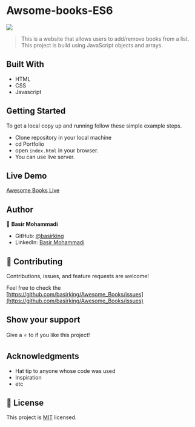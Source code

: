 # Awsome-books-ES6

![](https://img.shields.io/badge/Microverse-blueviolet)

> This is a website that allows users to add/remove books from a list. This project is build using JavaScript objects and arrays.


## Built With

- HTML
- CSS 
- Javascript

## Getting Started

To get a local copy up and running follow these simple example steps.

- Clone repository in your local machine 
- cd Portfolio
- open `index.html` in your browser.
- You can use live server.

## Live Demo

[Awesome Books Live](https://basirking.github.io/Awesome-Book/)

## Author

👤 **Basir Mohammadi**

- GitHub: [@basirking](https://github.com/basirking)
- LinkedIn: [Basir Mohammadi](https://www.linkedin.com/in/basirahmad1312/)



## 🤝 Contributing

Contributions, issues, and feature requests are welcome!

Feel free to check the [https://github.com/basirking/Awesome_Books/issues](https://github.com/basirking/Awesome_Books/issues)

## Show your support

Give a ⭐️ to if you like this project!


## Acknowledgments

- Hat tip to anyone whose code was used
- Inspiration
- etc

## 📝 License

This project is [MIT](./MIT.md) licensed.


